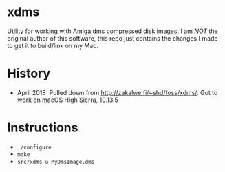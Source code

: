 # xdms
Utility for working with Amiga dms compressed disk images. I am _NOT_ the original author of this software, this repo just contains the changes I made to get it to build/link on my Mac.

# History
 * April 2018: Pulled down from http://zakalwe.fi/~shd/foss/xdms/. Got to work on macOS High Sierra, 10.13.5

# Instructions
 * `./configure`
 * `make`
 * `src/xdms u MyDmsImage.dms`
